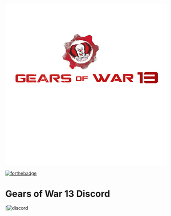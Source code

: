 
 <img src="https://github.com/2cwldys/GOW13/blob/master/gearsbannerred.png">

[![forthebadge](http://forthebadge.com/images/badges/60-percent-of-the-time-works-every-time.svg)](http://forthebadge.com)

# Gears of War 13 Discord
[![discord](https://discord.gg/VzvGJ4w)
